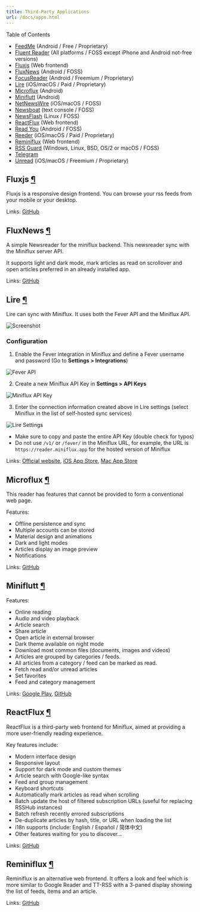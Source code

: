 ```yaml
---
title: Third-Party Applications
url: /docs/apps.html
---
```


Table of Contents

- [FeedMe](https://play.google.com/store/apps/details?id=com.seazon.feedme&hl=en) (Android / Free / Proprietary)
- [Fluent Reader](https://hyliu.me/fluent-reader/) (All platforms / FOSS except iPhone and Android not-free versions)
- [Fluxjs](#fluxjs) (Web frontend)
- [FluxNews](#fluxnews) (Android / FOSS)
- [FocusReader](https://play.google.com/store/apps/details?id=allen.town.focus.reader) (Android / Freemium / Proprietary)
- [Lire](#lire) (iOS/macOS / Paid / Proprietary)
- [Microflux](#microflux) (Android)
- [Miniflutt](#miniflutt) (Android)
- [NetNewsWire](https://netnewswire.com/) (iOS/macOS / FOSS)
- [Newsboat](https://github.com/newsboat/newsboat) (text console / FOSS)
- [NewsFlash](https://gitlab.com/news-flash/news_flash_gtk) (Linux / FOSS)
- [ReactFlux](#ReactFlux) (Web frontend)
- [Read You](https://github.com/Ashinch/ReadYou) (Android / FOSS)
- [Reeder](http://reederapp.com/) (iOS/macOS / Paid / Proprietary)
- [Reminiflux](#reminiflux) (Web frontend)
- [RSS Guard](https://github.com/martinrotter/rssguard) (Windows, Linux, BSD, OS/2 or macOS / FOSS)
- [Telegram](https://telegram.org/)
- [Unread](https://www.goldenhillsoftware.com/unread/) (iOS/macOS / Freemium / Proprietary)

<h2 id="fluxjs">Fluxjs <a class="anchor" href="#fluxjs" title="Permalink">¶</a></h2>

Fluxjs is a responsive design frontend. You can browse your rss feeds from your mobile or your desktop.

Links: [GitHub](https://github.com/PascalNoisette/fluxjs)

<h2 id="fluxnews">FluxNews <a class="anchor" href="#fluxnews" title="Permalink">¶</a></h2>

A simple Newsreader for the miniflux backend. This newsreader sync with the Miniflux server API.

It supports light and dark mode, mark articles as read on scrollover and open articles preferred in an already installed app.

Links: [GitHub](https://github.com/KevinCFechtel/FluxNews)

<h2 id="lire">Lire <a class="anchor" href="#lire" title="Permalink">¶</a></h2>

Lire can sync with Miniflux. It uses both the Fever API and the Miniflux API.

![Screenshot](https://lireapp.com/iOS.png)

### Configuration

1. Enable the Fever integration in Miniflux and define a Fever username and password (Go to **Settings > Integrations**)

![Fever API](/images/lire_fever_settings.png)

2. Create a new Miniflux API Key in **Settings > API Keys**

![Miniflux API Key](/images/lire_miniflux_api_key.png)

3. Enter the connection information created above in Lire settings (select Miniflux in the list of self-hosted sync services)

![Lire Settings](/images/lire_settings.png)

- Make sure to copy and paste the entire API Key (double check for typos)
- Do not use `/v1/` or `/fever/` in the Miniflux URL, for example, the URL is `https://reader.miniflux.app` for the hosted version of Miniflux

Links: [Official website](https://lireapp.com/), [iOS App Store](http://itunes.apple.com/app/lire/id1531976425?ls=1&mt=8), [Mac App Store](https://apps.apple.com/us/app/lire/id1482527526?ls=1&mt=12)

<h2 id="microflux">Microflux <a class="anchor" href="#microflux" title="Permalink">¶</a></h2>

This reader has features that cannot be provided to form a conventional web page.

Features:

- Offline persistence and sync
- Multiple accounts can be stored
- Material design and animations
- Dark and light modes
- Articles display an image preview
- Notifications

Links: [GitHub](https://github.com/ConstantinCezarBegu/Microflux)

<h2 id="miniflutt">Miniflutt <a class="anchor" href="#miniflutt" title="Permalink">¶</a></h2>

Features:

- Online reading
- Audio and video playback
- Article search
- Share article
- Open article in external browser
- Dark theme available on night mode
- Download most common files (documents, images and videos)
- Articles are grouped by categories / feeds.
- All articles from a category / feed can be marked as read.
- Fetch read and/or unread articles
- Set favorites
- Feed and category management

Links: [Google Play](https://play.google.com/store/apps/details?id=be.martinelli.miniflutt),
[GitHub](https://github.com/DocMarty84/miniflutt)

<h2 id="ReactFlux">ReactFlux <a class="anchor" href="#ReactFlux" title="Permalink">¶</a></h2>

ReactFlux is a third-party web frontend for Miniflux, aimed at providing a more user-friendly reading experience.

Key features include:

- Modern interface design
- Responsive layout
- Support for dark mode and custom themes
- Article search with Google-like syntax
- Feed and group management
- Keyboard shortcuts
- Automatically mark articles as read when scrolling
- Batch update the host of filtered subscription URLs (useful for replacing RSSHub instances)
- Batch refresh recently errored subscriptions
- De-duplicate articles by hash, title, or URL when loading the list
- i18n supports (include: English / Español / 简体中文)
- Other features waiting for you to discover...

Links: [GitHub](https://github.com/electh/ReactFlux)

<h2 id="reminiflux">Reminiflux <a class="anchor" href="#reminiflux" title="Permalink">¶</a></h2>

Reminiflux is an alternative web frontend. It offers a look and feel which is more similar to
Google Reader and TT-RSS with a 3-paned display showing the list of feeds, items and an article.

Links: [GitHub](https://github.com/reminiflux/reminiflux)
